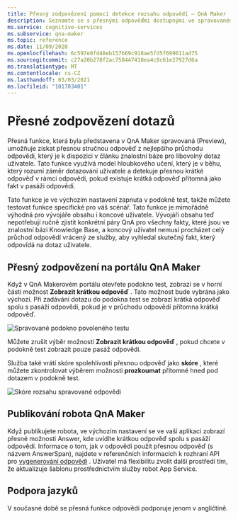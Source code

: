 ```yaml
---
title: Přesný zodpovězení pomocí detekce rozsahu odpovědí – QnA Maker
description: Seznamte se s přesnými odpověďmi dostupnými ve spravovaném QnA Maker.
ms.service: cognitive-services
ms.subservice: qna-maker
ms.topic: reference
ms.date: 11/09/2020
ms.openlocfilehash: 6c597e8fd48eb157b69c918ae5fd5f699611ad75
ms.sourcegitcommit: c27a20b278f2ac758447418ea4c8c61e27927d6a
ms.translationtype: MT
ms.contentlocale: cs-CZ
ms.lasthandoff: 03/03/2021
ms.locfileid: "101703401"
---
```

# <a name="precise-answering"></a>Přesné zodpovězení dotazů

Přesná funkce, která byla představena v QnA Maker spravovaná (Preview), umožňuje získat přesnou stručnou odpověď z nejlepšího průchodu odpovědi, který je k dispozici v článku znalostní báze pro libovolný dotaz uživatele. Tato funkce využívá model hloubkového učení, který je v běhu, který rozumí záměr dotazování uživatele a detekuje přesnou krátké odpověď v rámci odpovědi, pokud existuje krátká odpověď přítomná jako fakt v pasáži odpovědí. 

Tato funkce je ve výchozím nastavení zapnuta v podokně test, takže můžete testovat funkce specifické pro váš scénář. Tato funkce je mimořádně výhodná pro vývojáře obsahu i koncové uživatele. Vývojáři obsahu teď nepotřebují ručně zjistit konkrétní páry QnA pro všechny fakty, které jsou ve znalostní bázi Knowledge Base, a koncový uživatel nemusí procházet celý průchod odpovědí vrácený ze služby, aby vyhledal skutečný fakt, který odpovídá na dotaz uživatele. 

## <a name="precise-answering-on-qna-maker-portal"></a>Přesný zodpovězení na portálu QnA Maker

Když v QnA Makerovém portálu otevřete podokno test, zobrazí se v horní části možnost **Zobrazit krátkou odpověď** . Tato možnost bude vybrána jako výchozí. Při zadávání dotazu do podokna test se zobrazí krátká odpověď spolu s pasáží odpovědi, pokud je v průchodu odpovědí přítomna krátká odpověď. 
 
![Spravované podokno povoleného testu](../QnAMaker/media/conversational-context/test-pane-with-managed.png)

Můžete zrušit výběr možnosti **Zobrazit krátkou odpověď** , pokud chcete v podokně test zobrazit pouze pasáž odpovědi. 

Služba také vrátí skóre spolehlivosti přesnou odpověď jako **skóre** , které můžete zkontrolovat výběrem možnosti **prozkoumat** přítomné hned pod dotazem v podokně test.

![Skóre rozsahu spravované odpovědi](../QnAMaker/media/conversational-context/managed-answer-span-score.png)

## <a name="publishing-a-qna-maker-bot"></a>Publikování robota QnA Maker

Když publikujete robota, ve výchozím nastavení se ve vaší aplikaci zobrazí přesné možnosti Answer, kde uvidíte krátkou odpověď spolu s pasáží odpovědí. Informace o tom, jak v odpovědi použít přesnou odpověď (s názvem AnswerSpan), najdete v referenčních informacích k rozhraní API pro [vygenerování odpovědi](/rest/api/cognitiveservices/qnamakerv5.0-preview.1/knowledgebase/generateanswer#answerspan) . Uživatel má flexibilitu zvolit další prostředí tím, že aktualizuje šablonu prostřednictvím služby robot App Service. 

## <a name="language-support"></a>Podpora jazyků

V současné době se přesná funkce odpovědi podporuje jenom v angličtině.